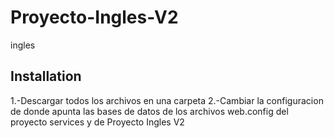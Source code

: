 # Proyecto-Ingles-V2
ingles
## Installation
1.-Descargar todos los archivos en una carpeta
2.-Cambiar la configuracion de donde apunta las bases de datos de los archivos web.config del proyecto services y de Proyecto Ingles V2

